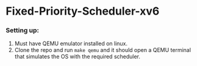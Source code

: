 # Fixed-Priority-Scheduler-xv6
### Setting up:
1. Must have QEMU emulator installed on linux.
2. Clone the repo and run ```make qemu``` and it should open a QEMU terminal that simulates the OS with the required scheduler.
